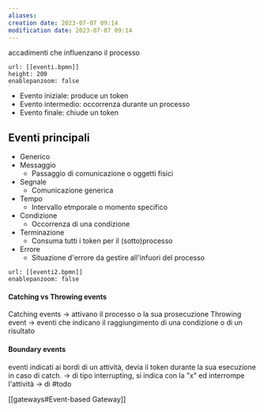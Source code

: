```yaml
---
aliases: 
creation date: 2023-07-07 09:14
modification date: 2023-07-07 09:14
---
```


accadimenti che influenzano il processo

```bpmn
url: [[eventi.bpmn]]
height: 200
enablepanzoom: false
```

- Evento iniziale: produce un token
- Evento intermedio: occorrenza durante un processo
- Evento finale: chiude un token

## Eventi principali
- Generico
- Messaggio
	- Passaggio di comunicazione o oggetti fisici
- Segnale
	- Comunicazione generica
- Tempo
	- Intervallo etmporale o momento specifico
- Condizione
	- Occorrenza di una condizione
- Terminazione
	- Consuma tutti i token per il (sotto)processo
- Errore
	- Situazione d'errore da gestire all'infuori del processo

```bpmn
url: [[eventi2.bpmn]]
enablepanzoom: false
```

#### Catching vs Throwing events
Catching events -> attivano il processo o la sua prosecuzione
Throwing event -> eventi che indicano il raggiungimento di una condizione o di un risultato


#### Boundary events
eventi indicati ai bordi di un attività, devia il token durante la sua esecuzione in caso di catch. 
-> di tipo interrupting, si indica con la "x" ed interrompe l'attività
-> di #todo 


[[gateways#Event-based Gateway]]